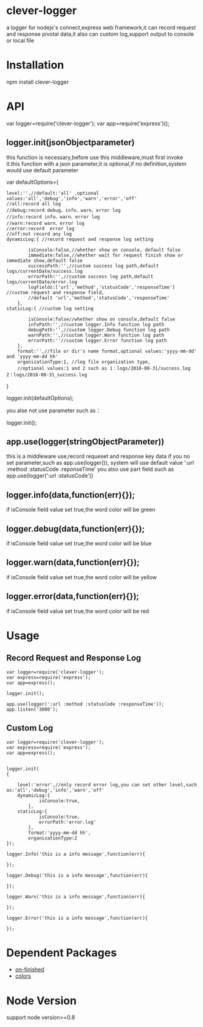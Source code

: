 # clever-logger
a logger for nodejs's connect,express web framework,it can record request and response pivotal data,it also can custom  log,support output to console or local file

# Installation
npm install clever-logger

# API

var logger=require('clever-logger');
var app=require('express')();
## logger.init(jsonObjectparameter)
this function is necessary,before use this middleware,must first invoke it.this function with a json parameter,it is optional,if no definition,system would use default parameter

var defaultOptions={

    level:'',//default:'all' ,optional values:'all','debug','info','warn','error','off'
    //all:record all log
    //debug:record debug、info、warn、error log
    //info:record info、warn、error log
    //warn:record warn、error log
    //error:record  error log
    //off:not record any log
    dynamicLog:{ //record request and response log setting

            isConsole:false,//whether show on console, default false
            immediate:false,//whether wait for request finish show or immediate show,default false
            successPath:'',//custom success log path,default logs/currentDate/success.log
            errorPath:'',//custom success log path,default logs/currentDate/error.log
            logFields:['url','method','statusCode','responseTime'] //custom request and response field,
            //default 'url','method','statusCode','responseTime'
        },
    staticLog:{ //custom log setting
    
            isConsole:false//whether show on console,default false
            infoPath:'',//custom logger.Info function log path
            debugPath:'',//custom logger.Debug function log path
            warnPath:'',//custom logger.Warn function log path
            errorPath:''//custom logger.Error function log path
        },
        format:'',//file or dir's name format,optional values:'yyyy-mm-dd' and 'yyyy-mm-dd hh'
        organizationType:1, //log file organization type,
        //optional values:1 and 2 such as 1：logs/2018-08-31/success.log 2：logs/2018-08-31_success.log
}

logger.init(defaultOptions);

you alse not use parameter such as：

logger.init();

## app.use(logger(stringObjectParameter))
this is a middleware use,record requeset and response key data
if you no set parameter,such as app.use(logger()), system will use default value ':url :method :statusCode :reponseTime'
you also use part field such as app.use(logger(':url :statusCode'))


## logger.info(data,function(err){});
if isConsole field value set true,the word color will be green
## logger.debug(data,function(err){});
if isConsole field value set true,the word color will be blue
## logger.warn(data,function(err){});
if isConsole field value set true,the word color will be yellow
## logger.error(data,function(err){});
if isConsole field value set true,the word color will be red

# Usage
## Record Request and Response Log
```
var logger=require('clever-logger');
var express=require('express');
var app=express();

logger.init();

app.use(logger(':url :method :statusCode :responseTime'));
app.listen('3000');
```
## Custom Log
```
var logger=require('clever-logger');
var express=require('express');
var app=express();


logger.init(
{

    level:'error',//only record error log,you can set other level,such as:'all','debug','info','warn','off'
    dynamicLog:{
            isConsole:true,
        },
    staticLog:{
            isConsole:true,
            errorPath:'error.log'
        },
        format:'yyyy-mm-dd hh',
        organizationType:2
});

logger.Info('this is a info message',function(err){
    
});

logger.Debug('this is a info message',function(err){
    
});

logger.Warn('this is a info message',function(err){
    
});

logger.Error('this is a info message',function(err){
    
});
```
# Dependent Packages 
- [on-finished](https://www.npmjs.com/package/on-finished)
- [colors](https://www.npmjs.com/package/colors)
# Node Version
support node version>=0.8
